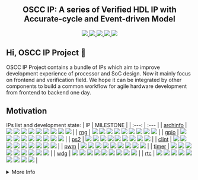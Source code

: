 <p align="center">
    <h2 align="center">OSCC IP: A series of Verified HDL IP with Accurate-cycle and Event-driven Model</h2>
</p>
<p align="center">
    <a href="https://github.com/oscc-ip/template/blob/main/LICENSE">
      <img src="https://img.shields.io/badge/license-MulanPSL2-brightgreen?style=flat-square">
    </a>
    <a href="https://github.com/cocotb/cocotb">
      <img src="https://img.shields.io/badge/toolchain-iverilog%20vcs%20cocotb-red?style=flat-square">
    </a>
    <a href="https://github.com/oscc-ip/template/blob/main/style.md">
      <img src="https://img.shields.io/badge/code%20style-verible-brightgreen?style=flat-square">
    </a>
    <a href="https://github.com/oscc-ip/template/blob/main/style.md">
      <img src="https://img.shields.io/badge/static%20checker-verible-red?style=flat-square">
    </a>
    <a href="https://github.com/oscc-ip/template/blob/main/CONTRIBUTING.md">
      <img src="https://img.shields.io/badge/contribution-welcome-brightgreen?style=flat-square">
    </a>
</p>


## Hi, OSCC IP Project 👋

OSCC IP Project contains a bundle of IPs which aim to improve development experience of processor and SoC design. Now it mainly focus on frontend and verification field. We hope it can be integrated by other components to build a common workflow for agile hardware development from frontend to backend one day.

## Motivation

<!-- | Type | List |
| :---: | :---: |
| System     | uart, spi-flash, amba bus, dma, trace, clint, plic, jtag, rcu, pmu, core, archinfo |
| Peripheral | timer, rtc, wdg, pwm, gpio, ps2, spi, qspi, octspi, i2c, i2s, sdio |
| Memory     | sram, sdram, psram, nand-flash, ddr1, ddr2, ddr3, chiplink |
| Graphics   | vga, hdmi, lcd, mipi-dsi, video-engine, gpu |
| Communication | usb, ethernet, pcie |
| Application | crc, aes, sha, rsa, rng, foc, cnn, isp | -->

IPs list and development state:
| IP       | MILESTONE |
| :---:    | :---     |
| [archinfo](https://github.com/oscc-ip/archinfo) | <img src="https://img.shields.io/badge/SPEC%20complete-done-green?style=flat-square"> <img src="https://img.shields.io/badge/RTL%20frozen-done-green?style=flat-square"> <img src="https://img.shields.io/badge/SMOKE%20test-done-green?style=flat-square"> <img src="https://img.shields.io/badge/UVM%20verif-no%20start-wheat?style=flat-square"> <img src="https://img.shields.io/badge/FUNCTIONAL%20coverage-0-green?style=flat-square"> <img src="https://img.shields.io/badge/CODE%20coverage-0-green?style=flat-square"> <img src="https://img.shields.io/badge/SoC%20integ-done-green?style=flat-square"> <img src="https://img.shields.io/badge/FPGA%20emu-no%20start-wheat?style=flat-square"> <img src="https://img.shields.io/badge/TAPEOUT%20test-no%20start-wheat?style=flat-square"> |
| [rng](https://github.com/oscc-ip/rng) | <img src="https://img.shields.io/badge/SPEC%20complete-done-green?style=flat-square"> <img src="https://img.shields.io/badge/RTL%20frozen-done-green?style=flat-square"> <img src="https://img.shields.io/badge/SMOKE%20test-done-green?style=flat-square"> <img src="https://img.shields.io/badge/UVM%20verif-no%20start-wheat?style=flat-square"> <img src="https://img.shields.io/badge/FUNCTIONAL%20coverage-0-green?style=flat-square"> <img src="https://img.shields.io/badge/CODE%20coverage-0-green?style=flat-square"> <img src="https://img.shields.io/badge/SoC%20integ-done-green?style=flat-square"> <img src="https://img.shields.io/badge/FPGA%20emu-no%20start-wheat?style=flat-square"> <img src="https://img.shields.io/badge/TAPEOUT%20test-no%20start-wheat?style=flat-square"> |
| [gpio](https://github.com/oscc-ip/gpio) | <img src="https://img.shields.io/badge/SPEC%20complete-done-green?style=flat-square"> <img src="https://img.shields.io/badge/RTL%20frozen-done-green?style=flat-square"> <img src="https://img.shields.io/badge/SMOKE%20test-done-green?style=flat-square"> <img src="https://img.shields.io/badge/UVM%20verif-no%20start-wheat?style=flat-square"> <img src="https://img.shields.io/badge/FUNCTIONAL%20coverage-0-green?style=flat-square"> <img src="https://img.shields.io/badge/CODE%20coverage-0-green?style=flat-square"> <img src="https://img.shields.io/badge/SoC%20integ-done-green?style=flat-square"> <img src="https://img.shields.io/badge/FPGA%20emu-no%20start-wheat?style=flat-square"> <img src="https://img.shields.io/badge/TAPEOUT%20test-no%20start-wheat?style=flat-square"> |
| [ps2](https://github.com/oscc-ip/ps2) | <img src="https://img.shields.io/badge/SPEC%20complete-done-green?style=flat-square"> <img src="https://img.shields.io/badge/RTL%20frozen-done-green?style=flat-square"> <img src="https://img.shields.io/badge/SMOKE%20test-done-green?style=flat-square"> <img src="https://img.shields.io/badge/UVM%20verif-no%20start-wheat?style=flat-square"> <img src="https://img.shields.io/badge/FUNCTIONAL%20coverage-0-green?style=flat-square"> <img src="https://img.shields.io/badge/CODE%20coverage-0-green?style=flat-square"> <img src="https://img.shields.io/badge/SoC%20integ-done-green?style=flat-square"> <img src="https://img.shields.io/badge/FPGA%20emu-no%20start-wheat?style=flat-square"> <img src="https://img.shields.io/badge/TAPEOUT%20test-no%20start-wheat?style=flat-square"> |
| [clint](https://github.com/oscc-ip/clint) | <img src="https://img.shields.io/badge/SPEC%20complete-done-green?style=flat-square"> <img src="https://img.shields.io/badge/RTL%20frozen-done-green?style=flat-square"> <img src="https://img.shields.io/badge/SMOKE%20test-done-green?style=flat-square"> <img src="https://img.shields.io/badge/UVM%20verif-no%20start-wheat?style=flat-square"> <img src="https://img.shields.io/badge/FUNCTIONAL%20coverage-0-green?style=flat-square"> <img src="https://img.shields.io/badge/CODE%20coverage-0-green?style=flat-square"> <img src="https://img.shields.io/badge/SoC%20integ-done-green?style=flat-square"> <img src="https://img.shields.io/badge/FPGA%20emu-no%20start-wheat?style=flat-square"> <img src="https://img.shields.io/badge/TAPEOUT%20test-no%20start-wheat?style=flat-square"> |
| [pwm](https://github.com/oscc-ip/pwm) | <img src="https://img.shields.io/badge/SPEC%20complete-done-green?style=flat-square"> <img src="https://img.shields.io/badge/RTL%20frozen-done-green?style=flat-square"> <img src="https://img.shields.io/badge/SMOKE%20test-done-green?style=flat-square"> <img src="https://img.shields.io/badge/UVM%20verif-no%20start-wheat?style=flat-square"> <img src="https://img.shields.io/badge/FUNCTIONAL%20coverage-0-green?style=flat-square"> <img src="https://img.shields.io/badge/CODE%20coverage-0-green?style=flat-square"> <img src="https://img.shields.io/badge/SoC%20integ-done-green?style=flat-square"> <img src="https://img.shields.io/badge/FPGA%20emu-no%20start-wheat?style=flat-square"> <img src="https://img.shields.io/badge/TAPEOUT%20test-no%20start-wheat?style=flat-square"> |
| [timer](https://github.com/oscc-ip/timer) | <img src="https://img.shields.io/badge/SPEC%20complete-done-green?style=flat-square"> <img src="https://img.shields.io/badge/RTL%20frozen-done-green?style=flat-square"> <img src="https://img.shields.io/badge/SMOKE%20test-done-green?style=flat-square"> <img src="https://img.shields.io/badge/UVM%20verif-no%20start-wheat?style=flat-square"> <img src="https://img.shields.io/badge/FUNCTIONAL%20coverage-0-green?style=flat-square"> <img src="https://img.shields.io/badge/CODE%20coverage-0-green?style=flat-square"> <img src="https://img.shields.io/badge/SoC%20integ-done-green?style=flat-square"> <img src="https://img.shields.io/badge/FPGA%20emu-no%20start-wheat?style=flat-square"> <img src="https://img.shields.io/badge/TAPEOUT%20test-no%20start-wheat?style=flat-square"> |
| [wdg](https://github.com/oscc-ip/wdg) | <img src="https://img.shields.io/badge/SPEC%20complete-done-green?style=flat-square"> <img src="https://img.shields.io/badge/RTL%20frozen-done-green?style=flat-square"> <img src="https://img.shields.io/badge/SMOKE%20test-done-green?style=flat-square"> <img src="https://img.shields.io/badge/UVM%20verif-no%20start-wheat?style=flat-square"> <img src="https://img.shields.io/badge/FUNCTIONAL%20coverage-0-green?style=flat-square"> <img src="https://img.shields.io/badge/CODE%20coverage-0-green?style=flat-square"> <img src="https://img.shields.io/badge/SoC%20integ-done-green?style=flat-square"> <img src="https://img.shields.io/badge/FPGA%20emu-no%20start-wheat?style=flat-square"> <img src="https://img.shields.io/badge/TAPEOUT%20test-no%20start-wheat?style=flat-square"> |
| [rtc](https://github.com/oscc-ip/rtc) | <img src="https://img.shields.io/badge/SPEC%20complete-done-green?style=flat-square"> <img src="https://img.shields.io/badge/RTL%20frozen-done-green?style=flat-square"> <img src="https://img.shields.io/badge/SMOKE%20test-done-green?style=flat-square"> <img src="https://img.shields.io/badge/UVM%20verif-no%20start-wheat?style=flat-square"> <img src="https://img.shields.io/badge/FUNCTIONAL%20coverage-0-green?style=flat-square"> <img src="https://img.shields.io/badge/CODE%20coverage-0-green?style=flat-square"> <img src="https://img.shields.io/badge/SoC%20integ-done-green?style=flat-square"> <img src="https://img.shields.io/badge/FPGA%20emu-no%20start-wheat?style=flat-square"> <img src="https://img.shields.io/badge/TAPEOUT%20test-no%20start-wheat?style=flat-square"> |

<details>
  <summary>More Info</summary>

## Template
Refer to the [template repo](https://github.com/oscc-ip/template/blob/main). If you want to create a new ip repo, You need to:

* Use this repository template to create a new repo
* Update the content `[IP NAME]` in `header` file and remove the `header` file.

## Style
refer to the [style.md](https://github.com/oscc-ip/template/blob/main/style.md).

## Contribution
If you want to contribute to this project, be sure to review the [guidelines](https://github.com/oscc-ip/template/blob/main/CONTRIBUTING.md). This is an open project and contributions and collaborations are always welcome!! This project adheres to OSCC IP's [code_of_conduct](https://github.com/oscc-ip/template/blob/main/CODE_OF_CONDUCT.md). By participating, you are expected to uphold this code.

we use GitHub issues for tracking requests and bugs, so please direct specific questions to [issues panel](https://github.com/oscc-ip/.github/issues).

The OSCC IP project strives to abide by generally accepted best practices in open-source software development, you can issue bugs, pull requests, new features and modification suggestions freely. Your feedbacks could help us ensure a bright future for this project. We value and treasure every issue or contribution, big or small. 😄

## License
All of the IPs codes are redistributed or released under the OSI Approved LICENSE [MulanPSL2](https://opensource.org/license/mulanpsl-2-0/).

## Acknowledgement

## Reference
    
</details>
